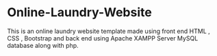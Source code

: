 # Online-Laundry-Website
This is an online laundry website template made using front end HTML , CSS , Bootstrap and back end using Apache XAMPP Server MySQL database along with php.
